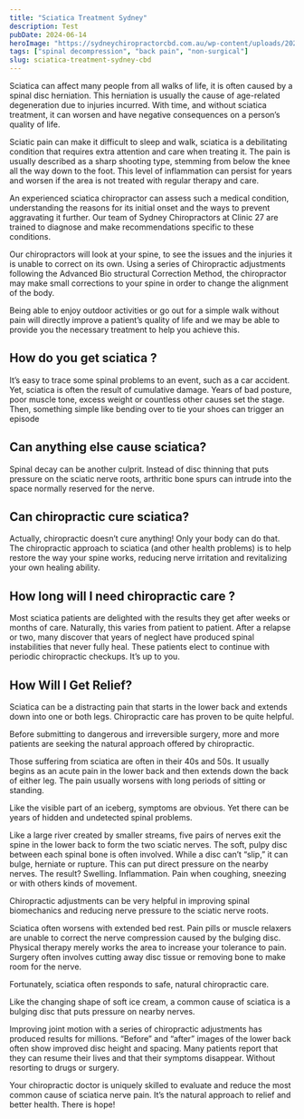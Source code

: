 ```yaml
---
title: "Sciatica Treatment Sydney"
description: Test
pubDate: 2024-06-14
heroImage: "https://sydneychiropractorcbd.com.au/wp-content/uploads/2024/12/The-Main-Reasons-for-Lower-Back-Pain-1024x1024.jpg"
tags: ["spinal decompression", "back pain", "non-surgical"]
slug: sciatica-treatment-sydney-cbd
---
```


Sciatica can affect many people from all walks of life, it is often caused by a spinal disc herniation. This herniation is usually the cause of age-related degeneration due to injuries incurred. With time, and without sciatica treatment, it can worsen and have negative consequences on a person’s quality of life.

Sciatic pain can make it difficult to sleep and walk, sciatica is a debilitating condition that requires extra attention and care when treating it. The pain is usually described as a sharp shooting type, stemming from below the knee all the way down to the foot. This level of inflammation can persist for years and worsen if the area is not treated with regular therapy and care.

An experienced sciatica chiropractor can assess such a medical condition, understanding the reasons for its initial onset and the ways to prevent aggravating it further. Our team of Sydney Chiropractors at Clinic 27 are trained to diagnose and make recommendations specific to these conditions.

Our chiropractors will look at your spine, to see the issues and the injuries it is unable to correct on its own. Using a series of Chiropractic adjustments following the Advanced Bio structural Correction Method, the chiropractor may make small corrections to your spine in order to change the alignment of the body.

Being able to enjoy outdoor activities or go out for a simple walk without pain will directly improve a patient’s quality of life and we may be able to provide you the necessary treatment to help you achieve this.

## How do you get sciatica ?
It’s easy to trace some spinal problems to an event, such as a car accident. Yet, sciatica is often the result of cumulative damage. Years of bad posture, poor muscle tone, excess weight or countless other causes set the stage. Then, something simple like bending over to tie your shoes can trigger an episode

## Can anything else cause sciatica?
Spinal decay can be another culprit. Instead of disc thinning that puts pressure on the sciatic nerve roots, arthritic bone spurs can intrude into the space normally reserved for the nerve.

## Can chiropractic cure sciatica?
Actually, chiropractic doesn’t cure anything! Only your body can do that. The chiropractic approach to sciatica (and other health problems) is to help restore the way your spine works, reducing nerve irritation and revitalizing your own healing ability.

## How long will I need chiropractic care ?
Most sciatica patients are delighted with the results they get after weeks or months of care. Naturally, this varies from patient to patient. After a relapse or two, many discover that years of neglect have produced spinal instabilities that never fully heal. These patients elect to continue with periodic chiropractic checkups. It’s up to you.

## How Will I Get Relief?
Sciatica can be a distracting pain that starts in the lower back and extends down into one or both legs. Chiropractic care has proven to be quite helpful. 

 Before submitting to dangerous and irreversible surgery, more and more patients are seeking the natural approach offered by chiropractic. 

 Those suffering from sciatica are often in their 40s and 50s. It usually begins as an acute pain in the lower back and then extends down the back of either leg. The pain usually worsens with long periods of sitting or standing. 

 Like the visible part of an iceberg, symptoms are obvious. Yet there can be years of hidden and undetected spinal problems. 

 Like a large river created by smaller streams, five pairs of nerves exit the spine in the lower back to form the two sciatic nerves. The soft, pulpy disc between each spinal bone is often involved. While a disc can’t “slip,” it can bulge, herniate or rupture. This can put direct pressure on the nearby nerves. The result? Swelling. Inflammation. Pain when coughing, sneezing or with others kinds of movement. 

 Chiropractic adjustments can be very helpful in improving spinal biomechanics and reducing nerve pressure to the sciatic nerve roots. 

 Sciatica often worsens with extended bed rest. Pain pills or muscle relaxers are unable to correct the nerve compression caused by the bulging disc. Physical therapy merely works the area to increase your tolerance to pain. Surgery often involves cutting away disc tissue or removing bone to make room for the nerve. 

 Fortunately, sciatica often responds to safe, natural chiropractic care. 

 Like the changing shape of soft ice cream, a common cause of sciatica is a bulging disc that puts pressure on nearby nerves. 

 Improving joint motion with a series of chiropractic adjustments has produced results for millions. “Before” and “after” images of the lower back often show improved disc height and spacing. Many patients report that they can resume their lives and that their symptoms disappear. Without resorting to drugs or surgery.

 Your chiropractic doctor is uniquely skilled to evaluate and reduce the most common cause of sciatica nerve pain. It’s the natural approach to relief and better health. There is hope! 